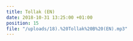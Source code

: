 ```yaml
---
title: Tollak (EN)
date: 2018-10-31 13:25:00 +01:00
position: 15
file: "/uploads/18).%20Tollak%20B%20(EN).mp3"
---
```


